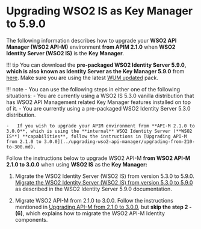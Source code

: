 # Upgrading WSO2 IS as Key Manager to 5.9.0

The following information describes how to upgrade your **WSO2 API Manager (WSO2 API-M)** environment **from APIM 2.1.0** when **WSO2 Identity Server (WSO2 IS)** is the **Key Manager**.

!!! tip
    You can download the **pre-packaged WSO2 Identity Server 5.9.0, which is also known as Identity Server as the Key Manager 5.9.0** from [here](https://wso2.com/api-management/install/key-manager/). Make sure you are using the latest [WUM updated](https://docs.wso2.com/display/updates/Getting+Started) pack.

!!! note
    -   You can use the following steps in either one of the following situations:
        -   You are currently using a WSO2 IS 5.3.0 vanilla distribution that has WSO2 API Management related Key Manager features installed on top of it.
        -   You are currently using a pre-packaged WSO2 Identity Server 5.3.0 distribution.

    -   If you wish to upgrade your APIM environment from **API-M 2.1.0 to 3.0.0**, which is using the **internal** WSO2 Identity Server (**WSO2 IS**) **capabilities**, follow the instructions in [Upgrading API-M from 2.1.0 to 3.0.0](../upgrading-wso2-api-manager/upgrading-from-210-to-300.md).

Follow the instructions below to upgrade WSO2 API-M **from WSO2 API-M 2.1.0 to 3.0.0** when using **WSO2 IS** as the **Key Manager:**

1.  Migrate the WSO2 Identity Server (WSO2 IS) from version 5.3.0 to 5.9.0.
    [Migrate the WSO2 Identity Server (WSO2 IS) from version 5.3.0 to 5.9.0](https://is.docs.wso2.com/en/5.9.0/setup/migrating-to-590/) as described in the WSO2 Identity Server 5.9.0 documentation.

2.  Migrate WSO2 API-M from 2.1.0 to 3.0.0.
    Follow the instructions mentioned in [Upgrading API-M from 2.1.0 to 3.0.0](../upgrading-wso2-api-manager/upgrading-from-210-to-300.md), but **skip the step 2 - (6)**, which explains how to migrate the WSO2 API-M Identity components.
